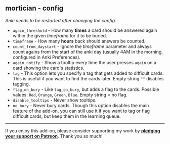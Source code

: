 ## mortician - config

*Anki needs to be restarted after changing the config.*

* `again_threshold` - How many **times** a card should be
answered again within the given *timeframe* for it to be buried.
* `timeframe` - How many **hours** back should answers be counted.
* `count_from_daystart` - Ignore the *timeframe* parameter
and always count agains from the start of the
anki day (usually 4AM in the morning, configured in Anki Preferences).
* `again_notify` - Show a tooltip every time the user presses
`again` on a card showing the card's statistics.
* `tag` - This option lets you specify a tag that gets added to difficult cards.
This is useful if you want to find the cards later.
Empty string `""` disables tagging.
* `flag_on_bury` - Like `tag_on_bury`, but adds a flag to the cards.
Possible values: `Red`, `Orange`, `Green`, `Blue`.
Empty string = no flag.
* `disable_tooltips` - Never show tooltips.
* `no_bury` - Never bury cards.
Though this option disables the main feature of the add-on,
you can still use it if you want to tag or flag difficult cards, but keep them in the learning queue.

****

If you enjoy this add-on, please consider supporting my work by
**[pledging your support on Patreon](https://www.patreon.com/tatsumoto_ren)**.
Thank you so much!
